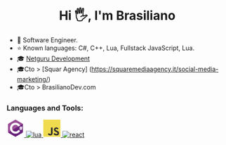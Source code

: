  <h1 align="center">Hi 🖐, I'm Brasiliano</h1>



- 💫 Software Engineer.
- ⭐ Known languages: C#, C++, Lua, Fullstack JavaScript, Lua.
- 🎓  [Netguru Development](https://www.netguru.com/services/software-development) 
- 🎓Cto > [Squar Agency] (https://squaremediaagency.it/social-media-marketing/)
- 🎓Cto > BrasilianoDev.com
<h3>Languages and Tools:</h3>
<a href="" target="_blank"> <img src="https://raw.githubusercontent.com/devicons/devicon/master/icons/csharp/csharp-original.svg" alt="csharp" width="40" height="40" /> </a> 
<a href="" target="_blank"> <img src="https://upload.wikimedia.org/wikipedia/commons/thumb/1/18/ISO_C%2B%2B_Logo.svg/683px-ISO_C%2B%2B_Logo.svg.png" alt="lua" width="40" height="40" /> </a> 
<a href="" target="_blank"> <img src="https://raw.githubusercontent.com/devicons/devicon/master/icons/javascript/javascript-original.svg" alt="javascript" width="40" height="40" /> </a>                      
<a href="" target="_blank"> <img src="https://upload.wikimedia.org/wikipedia/commons/thumb/c/cf/Lua-Logo.svg/1200px-Lua-Logo.svg.png" alt="react" width="40" height="40" /> </a> 
